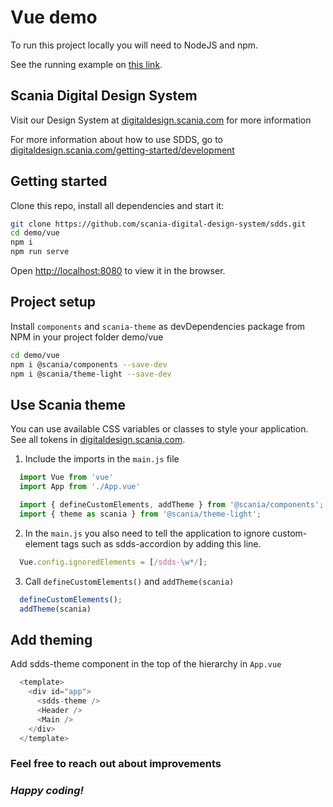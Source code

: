 # Vue demo

To run this project locally you will need to NodeJS and npm.

See the running example on [this link](https://scania.github.io/corporate-ui-vue/).

## Scania Digital Design System

Visit our Design System at [digitaldesign.scania.com](https://digitaldesign.scania.com/) for more information

For more information about how to use SDDS, go to [digitaldesign.scania.com/getting-started/development](https://digitaldesign.scania.com/getting-started/development)

## Getting started

Clone this repo, install all dependencies and start it:
```bash
git clone https://github.com/scania-digital-design-system/sdds.git
cd demo/vue
npm i
npm run serve
```

Open [http://localhost:8080](http://localhost:8080) to view it in the browser.


## Project setup

Install `components` and `scania-theme` as devDependencies package from NPM in your project folder demo/vue

   ```bash
   cd demo/vue
   npm i @scania/components --save-dev
   npm i @scania/theme-light --save-dev
   ```

## Use Scania theme

You can use available CSS variables or classes to style your application. See all tokens in [digitaldesign.scania.com](https://digitaldesign.scania.com/).

1. Include the imports in the `main.js` file

```js
  import Vue from 'vue'
  import App from './App.vue'

  import { defineCustomElements, addTheme } from '@scania/components';
  import { theme as scania } from '@scania/theme-light';
```

2. In the `main.js` you also need to tell the application to ignore custom-element tags such as sdds-accordion by adding this line.

```js
  Vue.config.ignoredElements = [/sdds-\w*/];
```

3. Call `defineCustomElements()` and `addTheme(scania)`

```js
  defineCustomElements();
  addTheme(scania)
```

## Add theming

Add sdds-theme component in the top of the hierarchy in `App.vue`

```js
  <template>
    <div id="app">
      <sdds-theme />
      <Header />
      <Main />
    </div>
  </template>
```

### Feel free to reach out about improvements

### *Happy coding!*